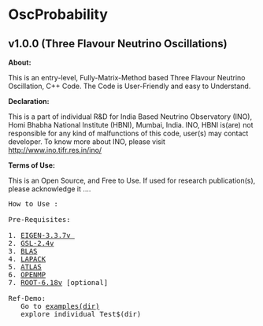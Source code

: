 # OscProbability
## v1.0.0 (Three Flavour Neutrino Oscillations)

**About:**

  This is an entry-level, Fully-Matrix-Method based Three Flavour Neutrino Oscillation, C++ Code.
  The Code is User-Friendly and easy to Understand.

**Declaration:**

  This is a part of individual R&D for India Based Neutrino Observatory (INO), Homi Bhabha National Institute (HBNI), Mumbai, India.
  INO, HBNI is(are) not responsible for any kind of malfunctions of this code, user(s) may contact developer.
  To know more about INO, please visit http://www.ino.tifr.res.in/ino/ 

**Terms of Use:**

  This is an Open Source, and Free to Use.
  If used for research publication(s), please acknowledge it ....

<pre>
How to Use :

Pre-Requisites:

1. <A href="https://eigen.tuxfamily.org/index.php?title=Main_Page">EIGEN-3.3.7v </A>
2. <A href="https://www.gnu.org/software/gsl/">GSL-2.4v</A>
3. <A href="http://www.netlib.org/blas/">BLAS</A>
4. <A href="http://www.netlib.org/lapack/">LAPACK</A>
5. <A href="https://www.netlib.org/atlas/">ATLAS</A>
6. <A href="https://www.openmp.org/">OPENMP</A>
7. <A href="https://root.cern/">ROOT-6.18v</A> [optional]

Ref-Demo:
   Go to <A href="https://github.com/sadashiv-sahoo/OscProbability/tree/master/examples">examples(dir)</A>
   explore individual Test$(dir)






